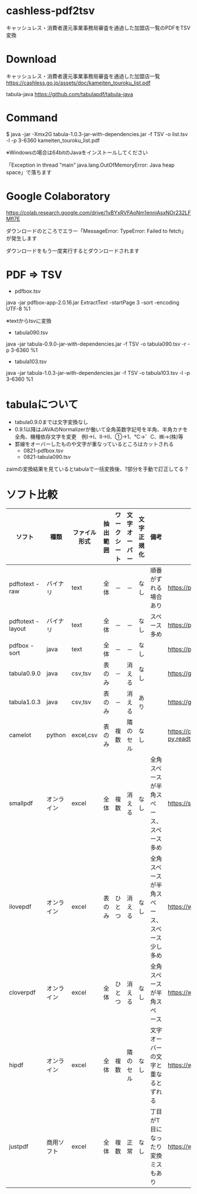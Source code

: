 # cashless-pdf2tsv
キャッシュレス・消費者還元事業事務局審査を通過した加盟店一覧のPDFをTSV変換

# Download

キャッシュレス・消費者還元事業事務局審査を通過した加盟店一覧
https://cashless.go.jp/assets/doc/kameiten_touroku_list.pdf

tabula-java
https://github.com/tabulapdf/tabula-java

# Command

$ java -jar -Xmx2G tabula-1.0.3-jar-with-dependencies.jar -f TSV -o list.tsv -l -p 3-6360 kameiten_touroku_list.pdf

※Windowsの場合は64bitのJavaをインストールしてください

「Exception in thread "main" java.lang.OutOfMemoryError: Java heap space」で落ちます

# Google Colaboratory

https://colab.research.google.com/drive/1vBYxRVFAoNm1enniAsxNOr232LFMfl7E

ダウンロードのところでエラー「MessageError: TypeError: Failed to fetch」が発生します

ダウンロードをもう一度実行するとダウンロードされます

# PDF => TSV

+ pdfbox.tsv

java -jar pdfbox-app-2.0.16.jar ExtractText -startPage 3 -sort -encoding UTF-8 %1

※textからtsvに変換

+ tabula090.tsv

java -jar tabula-0.9.0-jar-with-dependencies.jar -f TSV -o tabula090.tsv -r -p 3-6360 %1

+ tabula103.tsv

java -jar tabula-1.0.3-jar-with-dependencies.jar -f TSV -o tabula103.tsv -l -p 3-6360 %1

# tabulaについて

+ tabula0.9.0までは文字変換なし
+ 0.9.1以降はJAVAのNormalizerが働いて全角英数字記号を半角、半角カナを全角、機種依存文字を変更　例Ⅰ→I、Ⅱ→II、①→1、℃→゜C、㈱→(株)等
+ 罫線をオーバーしたものや文字が重なっているところはカットされる
  + 0821-pdfbox.tsv
  + 0821-tabula090.tsv

zaimの変換結果を見ているとtabulaで一括変換後、?部分を手動で訂正してる？

# ソフト比較

| ソフト | 種類 | ファイル形式 | 抽出範囲 | ワークシート | 文字オーバー | 文字正規化 | 備考 | URL |
|-------------------|------------|--------------|----------|--------------|--------------|------------|----------------------------------------------|-----------------------------------------------------------|
| pdftotext -raw | バイナリ | text | 全体 | － | － | なし | 順番がずれる場合あり | https://poppler.freedesktop.org/ |
| pdftotext -layout | バイナリ | text | 全体 | － | － | なし | スペース多め | https://poppler.freedesktop.org/ |
| pdfbox -sort | java | text | 全体 | － | － | なし |  | https://pdfbox.apache.org/2.0/commandline.html |
| tabula0.9.0 | java | csv,tsv | 表のみ | － | 消える | なし |  | https://github.com/tabulapdf/tabula-java |
| tabula1.0.3 | java | csv,tsv | 表のみ | － | 消える | あり |  | https://github.com/tabulapdf/tabula-java |
| camelot | python | excel,csv | 表のみ | 複数 | 隣のセル | なし |  | https://camelot-py.readthedocs.io/en/master/user/cli.html |
| smallpdf | オンライン | excel | 全体 | 複数 | 消える | なし | 全角スペースが半角スペース、スペース多め | https://smallpdf.com/jp/ |
| ilovepdf | オンライン | excel | 表のみ | ひとつ | 消える | なし | 全角スペースが半角スペース、スペース少し多め | https://www.ilovepdf.com/ja |
| cloverpdf | オンライン | excel | 全体 | ひとつ | 消える | なし | 全角スペースが半角スペース | https://www.cleverpdf.com/jp |
| hipdf | オンライン | excel | 全体 | 複数 | 隣のセル | なし | 文字オーバーの文字と重なるとずれる | https://www.hipdf.com/ |
| justpdf | 商用ソフト | excel | 全体 | 複数 | 正常 | なし | 丁目がT目になったり変換ミスもあり | https://www.justsystems.com/jp/products/jl_justpdf/ |
